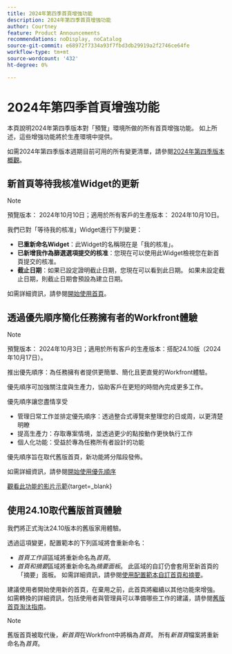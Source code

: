 ```yaml
---
title: 2024年第四季首頁增強功能
description: 2024年第四季首頁增強功能
author: Courtney
feature: Product Announcements
recommendations: noDisplay, noCatalog
source-git-commit: e68972f7334a93f7fbd3db29919a2f2746ce64fe
workflow-type: tm+mt
source-wordcount: '432'
ht-degree: 0%

---
```


# 2024年第四季首頁增強功能

本頁說明2024年第四季版本對「預覽」環境所做的所有首頁增強功能。 如上所述，這些增強功能將於生產環境中提供。

如需2024年第四季版本週期目前可用的所有變更清單，請參閱[2024年第四季版本概觀](/help/quicksilver/product-announcements/product-releases/24-q4-release-activity/24-q4-release-overview.md)。

## 新首頁等待我核准Widget的更新

>[!NOTE]
>
>預覽版本： 2024年10月10日；適用於所有客戶的生產版本： 2024年10月10日。

我們已對「等待我的核准」Widget進行下列變更：

* **已重新命名Widget**：此Widget的名稱現在是「我的核准」。
* **已新增我作為篩選選項提交的核准**：您現在可以使用此Widget檢視您在新首頁提交的核准。
* **截止日期**：如果已設定證明截止日期，您現在可以看到此日期。 如果未設定截止日期，則截止日期會預設為建立日期。

如需詳細資訊，請參閱[開始使用首頁](/help/quicksilver/workfront-basics/using-home/using-the-home-area/get-started-with-home.md)。

## 透過優先順序簡化任務擁有者的Workfront體驗

>[!NOTE]
>
>預覽版本： 2024年10月3日；適用於所有客戶的生產版本：搭配24.10版（2024年10月17日）。

推出優先順序：為任務擁有者提供更簡單、簡化且更直覺的Workfront體驗。

優先順序可加強關注度與生產力，協助客戶在更短的時間內完成更多工作。

優先順序讓您盡情享受

* 管理日常工作並排定優先順序：透過整合式導覽來整理您的日或周，以更清楚明瞭
* 提高生產力：存取專案情境，並透過更少的點按動作更快執行工作
* 個人化功能：受益於專為任務所有者設計的功能

優先順序旨在取代舊版首頁，新功能將分階段發佈。

如需詳細資訊，請參閱[開始使用優先順序](/help/quicksilver/workfront-basics/priorities/get-started-with-priorities.md)

[觀看此功能的影片示範](https://video.tv.adobe.com/v/3434848/){target=_blank}

## 使用24.10取代舊版首頁體驗

我們將正式淘汰24.10版本的舊版家用體驗。

透過這項變更，配置範本的下列區域將會重新命名：

* _首頁工作區_&#x200B;區域將重新命名為&#x200B;_首頁_。
* _首頁和摘要_&#x200B;區域將重新命名為&#x200B;_摘要面板_。 此區域的自訂仍會套用至新首頁的「摘要」面板。 如需詳細資訊，請參閱[使用配置範本自訂首頁和摘要](/help/quicksilver/administration-and-setup/customize-workfront/use-layout-templates/customize-home-summary-layout-template.md)。

建議使用者開始使用新的首頁，在棄用之前，此首頁將繼續以其他功能來增強。 如需轉換的詳細資訊，包括使用者與管理員可以準備哪些工作的建議，請參閱[舊版首頁淘汰指南](/help/quicksilver/product-announcements/announcements/legacy-home-deprecation.md)。

>[!NOTE]
>
>舊版首頁被取代後，_新首頁_&#x200B;在Workfront中將稱為&#x200B;_首頁_。 所有&#x200B;_新首頁_&#x200B;檔案將重新命名為&#x200B;_首頁_。
